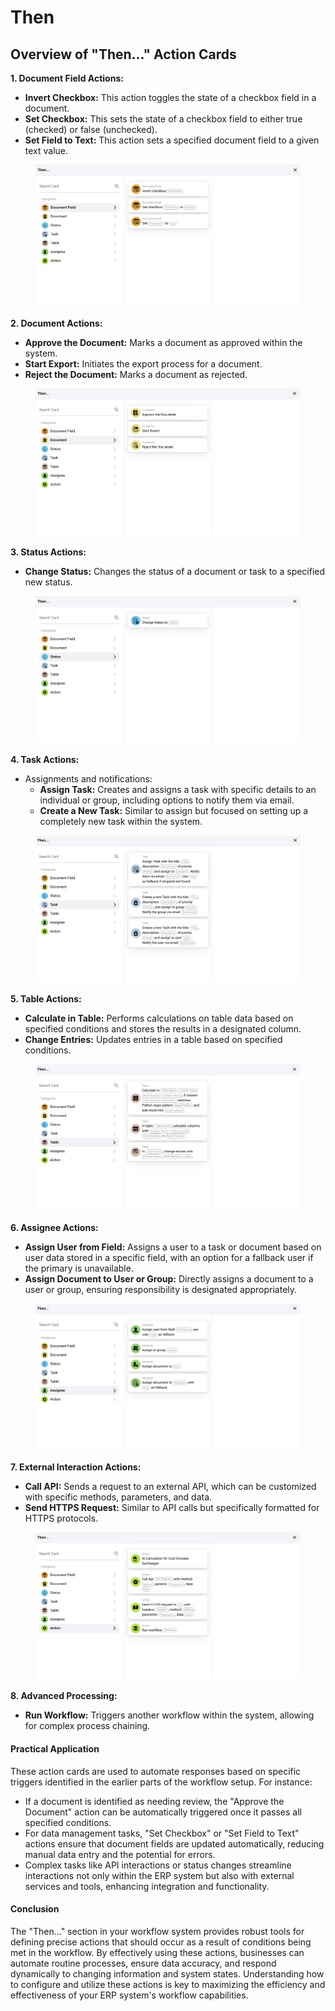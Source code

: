# Then

## Overview of "Then..." Action Cards

**1. Document Field Actions:**

* **Invert Checkbox:** This action toggles the state of a checkbox field in a document.
* **Set Checkbox:** This sets the state of a checkbox field to either true (checked) or false (unchecked).
* **Set Field to Text:** This action sets a specified document field to a given text value.

<figure><img src="../../../.gitbook/assets/then1.png" alt=""><figcaption></figcaption></figure>

**2. Document Actions:**

* **Approve the Document:** Marks a document as approved within the system.
* **Start Export:** Initiates the export process for a document.
* **Reject the Document:** Marks a document as rejected.

<figure><img src="../../../.gitbook/assets/then2.png" alt=""><figcaption></figcaption></figure>

**3. Status Actions:**

* **Change Status:** Changes the status of a document or task to a specified new status.

<figure><img src="../../../.gitbook/assets/then3.png" alt=""><figcaption></figcaption></figure>

**4. Task Actions:**

* Assignments and notifications:
  * **Assign Task:** Creates and assigns a task with specific details to an individual or group, including options to notify them via email.
  * **Create a New Task:** Similar to assign but focused on setting up a completely new task within the system.

<figure><img src="../../../.gitbook/assets/then4.png" alt=""><figcaption></figcaption></figure>

**5. Table Actions:**

* **Calculate in Table:** Performs calculations on table data based on specified conditions and stores the results in a designated column.
* **Change Entries:** Updates entries in a table based on specified conditions.

<figure><img src="../../../.gitbook/assets/then5.png" alt=""><figcaption></figcaption></figure>

**6. Assignee Actions:**

* **Assign User from Field:** Assigns a user to a task or document based on user data stored in a specific field, with an option for a fallback user if the primary is unavailable.
* **Assign Document to User or Group:** Directly assigns a document to a user or group, ensuring responsibility is designated appropriately.

<figure><img src="../../../.gitbook/assets/then6.png" alt=""><figcaption></figcaption></figure>

**7. External Interaction Actions:**

* **Call API:** Sends a request to an external API, which can be customized with specific methods, parameters, and data.
* **Send HTTPS Request:** Similar to API calls but specifically formatted for HTTPS protocols.

<figure><img src="../../../.gitbook/assets/then7.png" alt=""><figcaption></figcaption></figure>

**8. Advanced Processing:**

* **Run Workflow:** Triggers another workflow within the system, allowing for complex process chaining.

#### Practical Application

These action cards are used to automate responses based on specific triggers identified in the earlier parts of the workflow setup. For instance:

* If a document is identified as needing review, the "Approve the Document" action can be automatically triggered once it passes all specified conditions.
* For data management tasks, "Set Checkbox" or "Set Field to Text" actions ensure that document fields are updated automatically, reducing manual data entry and the potential for errors.
* Complex tasks like API interactions or status changes streamline interactions not only within the ERP system but also with external services and tools, enhancing integration and functionality.

#### Conclusion

The "Then..." section in your workflow system provides robust tools for defining precise actions that should occur as a result of conditions being met in the workflow. By effectively using these actions, businesses can automate routine processes, ensure data accuracy, and respond dynamically to changing information and system states. Understanding how to configure and utilize these actions is key to maximizing the efficiency and effectiveness of your ERP system's workflow capabilities.
